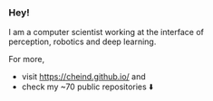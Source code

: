 ### Hey!

I am a computer scientist working at the interface of </br> 
perception, robotics and deep learning. 

For more, 
 - visit https://cheind.github.io/ and </br>
 - check my ~70 public repositories :arrow_down:
